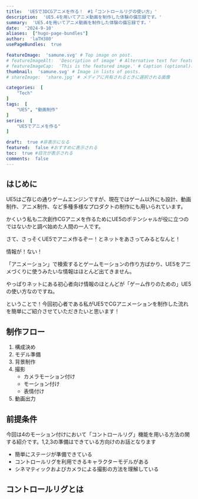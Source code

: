 ```yaml
---
title:  'UE5で3DCGアニメを作る！　#1「コントロールリグの使い方」'
description:  'UE5.4を用いてアニメ動画を制作した体験の備忘録です。'
summary:  'UE5.4を用いてアニメ動画を制作した体験の備忘録です。'
date:  '2024-9-10'
aliases:  ["hugo-page-bundles"]
author:  'laTH380'
usePageBundles:  true

featureImage:  'samune.svg' # Top image on post.
# featureImageAlt:  'Description of image' # Alternative text for featured image.
# featureImageCap:  'This is the featured image.' # Caption (optional).
thumbnail:  'samune.svg' # Image in lists of posts.
# shareImage:  'share.jpg' # メディアに共有されるときに選択される画像

categories:  [
    "Tech"
]
tags:  [
    "UE5", "動画制作"
]
series:  [
    "UE5でアニメを作る"
]

draft:  true #非表示になる
featured:  false #おすすめに表示される
toc:  true #目次が表示される
comments:  false
---
```

## はじめに
UE5はご存じの通りゲームエンジンですが、現在ではゲーム以外にも設計、動画制作、アニメ制作、など多種多様なプロダクトの制作にも用いられています。

かくいう私も二次創作CGアニメを作るためにUE5のポテンシャルが役に立つのではないかと調べ始めた人間の一人です。

さて、さっそくUE5でアニメ作るぞー！とネットをあさってみるとなんと！

情報が！ない！

「アニメーション」で検索するとゲームモーションの作り方ばかり、UE5をアニメづくりに使うみたいな情報はほとんど出てきません。

やっぱりネットにある初心者向け情報のほとんどが「ゲーム作りのための」UE5の使い方なのですね。

ということで！今回初心者である私がUE5でCGアニメーションを制作した流れを簡単にご紹介させていただきたいと思います！

## 制作フロー
1. 構成決め
2. モデル準備
3. 背景制作
4. 撮影
   - カメラモーション付け
   - モーション付け
   - 表情付け
5. 動画出力

## 前提条件
今回は4のモーション付けにおいて「コントロールリグ」機能を用いる方法の関する紹介です。1,2,3の準備はできている方向けのお話となります
- 簡単にステージが準備できている
- コントロールリグを利用できるキャラクターモデルがある
- シネマティックおよびカメラによる撮影の方法を理解している

## コントロールリグとは
